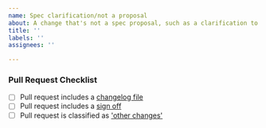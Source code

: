 ```yaml
---
name: Spec clarification/not a proposal
about: A change that's not a spec proposal, such as a clarification to the spec itself.
title: ''
labels: ''
assignees: ''

---
```


### Pull Request Checklist

<!-- Please read CONTRIBUTING.rst before submitting your pull request -->

* [ ] Pull request includes a [changelog file](https://github.com/matrix-org/matrix-doc/blob/master/CONTRIBUTING.rst#adding-to-the-changelog)
* [ ] Pull request includes a [sign off](https://github.com/matrix-org/matrix-doc/blob/master/CONTRIBUTING.rst#sign-off)
* [ ] Pull request is classified as ['other changes'](https://github.com/matrix-org/matrix-doc/blob/master/CONTRIBUTING.rst#other-changes)
